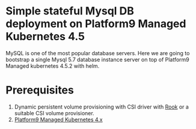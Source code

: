 
# Simple stateful Mysql DB deployment on Platform9 Managed Kubernetes 4.5


MySQL is one of the most popular database servers. Here we are going to bootstrap a single Mysql 5.7 database instance server on top of Platform9 Managed kubernetes 4.5.2 with helm. 

# Prerequisites
1. Dynamic persistent volume provisioning with CSI driver with [Rook](https://github.com/KoolKubernetes/csi/tree/master/rook/) or a suitable CSI volume provisioner.
2. [Platform9 Managed Kubernetes 4.x](https://docs.platform9.com/release-notes/)

